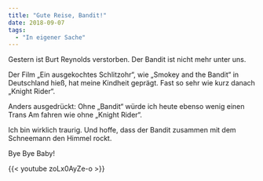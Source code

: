 ```yaml
---
title: "Gute Reise, Bandit!"
date: 2018-09-07
tags:
  - "In eigener Sache"
---
```


Gestern ist Burt Reynolds verstorben. Der Bandit ist nicht mehr unter uns.

Der Film „Ein ausgekochtes Schlitzohr“, wie „Smokey and the Bandit“ in Deutschland hieß, hat meine Kindheit geprägt. Fast so sehr wie kurz danach „Knight Rider“.

Anders ausgedrückt: Ohne „Bandit“ würde ich heute ebenso wenig einen Trans Am fahren wie ohne „Knight Rider“.

Ich bin wirklich traurig. Und hoffe, dass der Bandit zusammen mit dem Schneemann den Himmel rockt.

Bye Bye Baby!

{{< youtube zoLx0AyZe-o >}}

